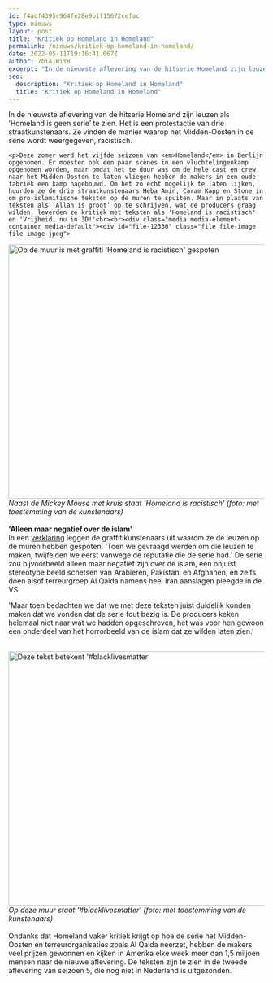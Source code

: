 ```yaml
---
id: f4acf4395c964fe28e9b1f15672cefac
type: nieuws
layout: post
title: "Kritiek op Homeland in Homeland"
permalink: /nieuws/kritiek-op-homeland-in-homeland/
date: 2022-05-11T19:16:41.067Z
author: 7biA1WiYB
excerpt: "In de nieuwste aflevering van de hitserie Homeland zijn leuzen als ‘Homeland is geen serie’ te zien. Het is een protestactie van drie straatkunstenaars. Ze vinden de manier waarop het Midden-Oosten in de serie wordt weergegeven, racistisch.  "
seo:
  description: "Kritiek op Homeland in Homeland"
  title: "Kritiek op Homeland in Homeland"
---
```

In de nieuwste aflevering van de hitserie Homeland zijn leuzen als ‘Homeland is geen serie’ te zien. Het is een protestactie van drie straatkunstenaars. Ze vinden de manier waarop het Midden-Oosten in de serie wordt weergegeven, racistisch.  

    <p>Deze zomer werd het vijfde seizoen van <em>Homeland</em> in Berlijn opgenomen. Er moesten ook een paar scènes in een vluchtelingenkamp opgenomen worden, maar omdat het te duur was om de hele cast en crew naar het Midden-Oosten te laten vliegen hebben de makers in een oude fabriek een kamp nagebouwd. Om het zo echt mogelijk te laten lijken, huurden ze de drie straatkunstenaars Heba Amin, Caram Kapp en Stone in om pro-islamitische teksten op de muren te spuiten. Maar in plaats van teksten als ‘Allah is groot’ op te schrijven, wat de producers graag wilden, leverden ze kritiek met teksten als 'Homeland is racistisch' en 'Vrijheid… nu in 3D!'<br><br><div class="media media-element-container media-default"><div id="file-12330" class="file file-image file-image-jpeg">

        
  
  <div class="content">
    <img alt="Op de muur is met graffiti &#039;Homeland is racistisch&#039; gespoten" title="Foto met toestemming van de kunstenaars" height="500" width="850" class="media-element file-default" src="https://7dagen.netlify.app/sites/default/files/racistisch7days.jpg">  </div>

  
</div>
</div><em>Naast de Mickey Mouse met kruis staat 'Homeland is racistisch' (foto: met toestemming van de kunstenaars)</em><br><br><strong>'Alleen maar negatief over de islam'</strong><br>In een <a href="http://www.hebaamin.com/news/" target="_blank">verklaring</a> leggen de graffitikunstenaars uit waarom ze de leuzen op de muren hebben gespoten. ‘Toen we gevraagd werden om die leuzen te maken, twijfelden we eerst vanwege de reputatie die de serie had.' De serie zou bijvoorbeeld alleen maar negatief zijn over de islam, een onjuist stereotype beeld schetsen van Arabieren, Pakistani en Afghanen, en zelfs doen alsof terreurgroep Al Qaida namens heel Iran aanslagen pleegde in de VS.
<p>'Maar toen bedachten we dat we met deze teksten juist duidelijk konden maken dat we vonden dat de serie fout bezig is. De producers keken helemaal niet naar wat we hadden opgeschreven, het was voor hen gewoon een onderdeel van het horrorbeeld van de islam dat ze wilden laten zien.’<br><br><div class="media media-element-container media-default"><div id="file-12331" class="file file-image file-image-jpeg">

        
  
  <div class="content">
    <img alt="Deze tekst betekent &#039;#blacklivesmatter&#039;" title="Foto met toestemming van de kunstenaars" height="500" width="850" class="media-element file-default" src="https://7dagen.netlify.app/sites/default/files/blacklives7days.jpg">  </div>

  
</div>
</div><em>Op deze muur staat '#blacklivesmatter' (foto: met toestemming van de kunstenaars)</em><br><br>Ondanks dat Homeland vaker kritiek krijgt op hoe de serie het Midden-Oosten en terreurorganisaties zoals Al Qaida neerzet, hebben de makers veel prijzen gewonnen en kijken in Amerika elke week meer dan 1,5 miljoen mensen naar de nieuwe aflevering. De teksten zijn te zien in de tweede aflevering van seizoen 5, die nog niet in Nederland is uitgezonden.  
